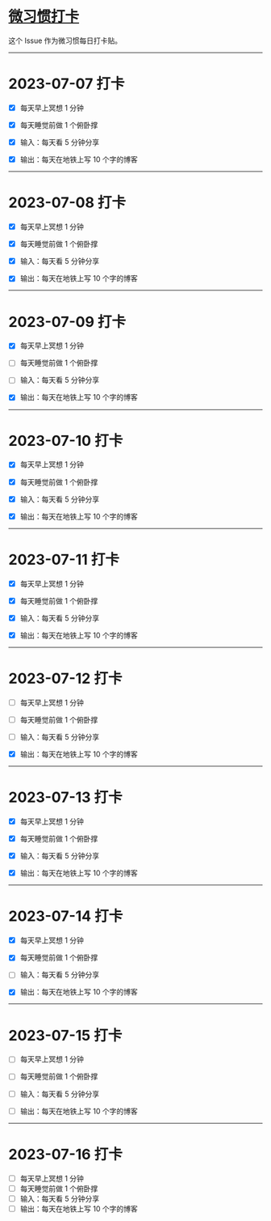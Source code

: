 # [微习惯打卡](https://github.com/zzy131250/gitblog/issues/32)

这个 Issue 作为微习惯每日打卡贴。

---

# 2023-07-07 打卡
- [x] 每天早上冥想 1 分钟
- [x] 每天睡觉前做 1 个俯卧撑
- [x] 输入：每天看 5 分钟分享
- [x] 输出：每天在地铁上写 10 个字的博客


---

# 2023-07-08 打卡
- [x] 每天早上冥想 1 分钟
- [x] 每天睡觉前做 1 个俯卧撑
- [x] 输入：每天看 5 分钟分享
- [x] 输出：每天在地铁上写 10 个字的博客


---

# 2023-07-09 打卡
- [x] 每天早上冥想 1 分钟
- [ ] 每天睡觉前做 1 个俯卧撑
- [ ] 输入：每天看 5 分钟分享
- [x] 输出：每天在地铁上写 10 个字的博客


---

# 2023-07-10 打卡
- [x] 每天早上冥想 1 分钟
- [x] 每天睡觉前做 1 个俯卧撑
- [x] 输入：每天看 5 分钟分享
- [x] 输出：每天在地铁上写 10 个字的博客


---

# 2023-07-11 打卡
- [x] 每天早上冥想 1 分钟
- [x] 每天睡觉前做 1 个俯卧撑
- [x] 输入：每天看 5 分钟分享
- [x] 输出：每天在地铁上写 10 个字的博客


---

# 2023-07-12 打卡
- [ ] 每天早上冥想 1 分钟
- [ ] 每天睡觉前做 1 个俯卧撑
- [ ] 输入：每天看 5 分钟分享
- [x] 输出：每天在地铁上写 10 个字的博客


---

# 2023-07-13 打卡
- [x] 每天早上冥想 1 分钟
- [x] 每天睡觉前做 1 个俯卧撑
- [x] 输入：每天看 5 分钟分享
- [x] 输出：每天在地铁上写 10 个字的博客


---

# 2023-07-14 打卡
- [x] 每天早上冥想 1 分钟
- [x] 每天睡觉前做 1 个俯卧撑
- [ ] 输入：每天看 5 分钟分享
- [x] 输出：每天在地铁上写 10 个字的博客


---

# 2023-07-15 打卡
- [ ] 每天早上冥想 1 分钟
- [ ] 每天睡觉前做 1 个俯卧撑
- [ ] 输入：每天看 5 分钟分享
- [ ] 输出：每天在地铁上写 10 个字的博客


---

# 2023-07-16 打卡
- [ ] 每天早上冥想 1 分钟
- [ ] 每天睡觉前做 1 个俯卧撑
- [ ] 输入：每天看 5 分钟分享
- [ ] 输出：每天在地铁上写 10 个字的博客

